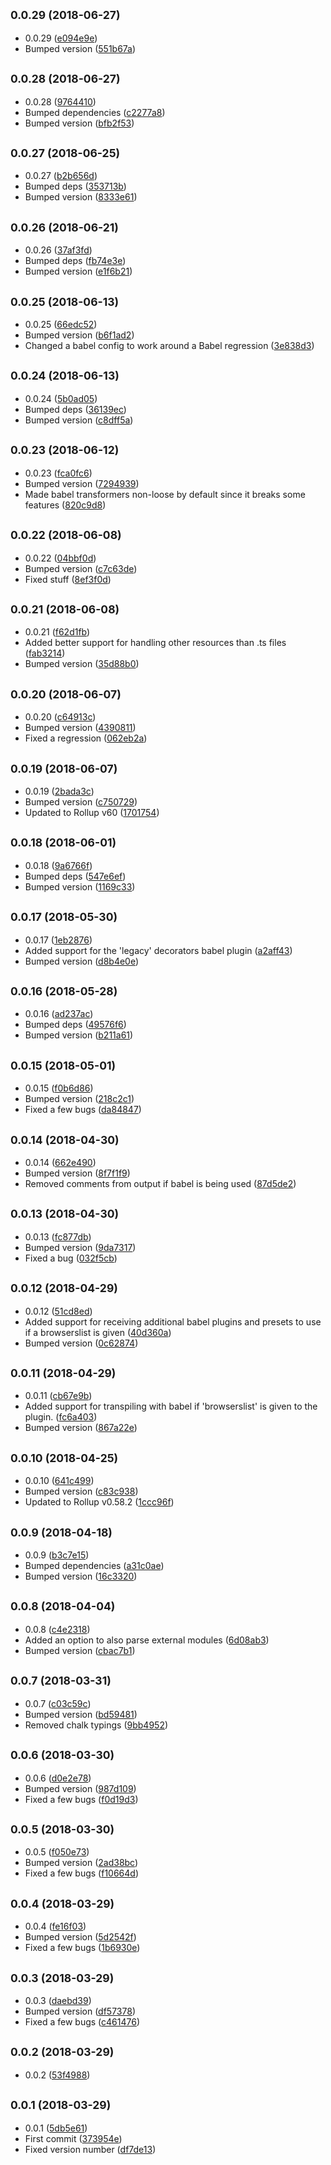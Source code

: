 ## <small>0.0.29 (2018-06-27)</small>

* 0.0.29 ([e094e9e](https://github.com/wessberg/rollup-plugin-ts/commit/e094e9e))
* Bumped version ([551b67a](https://github.com/wessberg/rollup-plugin-ts/commit/551b67a))



## <small>0.0.28 (2018-06-27)</small>

* 0.0.28 ([9764410](https://github.com/wessberg/rollup-plugin-ts/commit/9764410))
* Bumped dependencies ([c2277a8](https://github.com/wessberg/rollup-plugin-ts/commit/c2277a8))
* Bumped version ([bfb2f53](https://github.com/wessberg/rollup-plugin-ts/commit/bfb2f53))



## <small>0.0.27 (2018-06-25)</small>

* 0.0.27 ([b2b656d](https://github.com/wessberg/rollup-plugin-ts/commit/b2b656d))
* Bumped deps ([353713b](https://github.com/wessberg/rollup-plugin-ts/commit/353713b))
* Bumped version ([8333e61](https://github.com/wessberg/rollup-plugin-ts/commit/8333e61))



## <small>0.0.26 (2018-06-21)</small>

* 0.0.26 ([37af3fd](https://github.com/wessberg/rollup-plugin-ts/commit/37af3fd))
* Bumped deps ([fb74e3e](https://github.com/wessberg/rollup-plugin-ts/commit/fb74e3e))
* Bumped version ([e1f6b21](https://github.com/wessberg/rollup-plugin-ts/commit/e1f6b21))



## <small>0.0.25 (2018-06-13)</small>

* 0.0.25 ([66edc52](https://github.com/wessberg/rollup-plugin-ts/commit/66edc52))
* Bumped version ([b6f1ad2](https://github.com/wessberg/rollup-plugin-ts/commit/b6f1ad2))
* Changed a babel config to work around a Babel regression ([3e838d3](https://github.com/wessberg/rollup-plugin-ts/commit/3e838d3))



## <small>0.0.24 (2018-06-13)</small>

* 0.0.24 ([5b0ad05](https://github.com/wessberg/rollup-plugin-ts/commit/5b0ad05))
* Bumped deps ([36139ec](https://github.com/wessberg/rollup-plugin-ts/commit/36139ec))
* Bumped version ([c8dff5a](https://github.com/wessberg/rollup-plugin-ts/commit/c8dff5a))



## <small>0.0.23 (2018-06-12)</small>

* 0.0.23 ([fca0fc6](https://github.com/wessberg/rollup-plugin-ts/commit/fca0fc6))
* Bumped version ([7294939](https://github.com/wessberg/rollup-plugin-ts/commit/7294939))
* Made babel transformers non-loose by default since it breaks some features ([820c9d8](https://github.com/wessberg/rollup-plugin-ts/commit/820c9d8))



## <small>0.0.22 (2018-06-08)</small>

* 0.0.22 ([04bbf0d](https://github.com/wessberg/rollup-plugin-ts/commit/04bbf0d))
* Bumped version ([c7c63de](https://github.com/wessberg/rollup-plugin-ts/commit/c7c63de))
* Fixed stuff ([8ef3f0d](https://github.com/wessberg/rollup-plugin-ts/commit/8ef3f0d))



## <small>0.0.21 (2018-06-08)</small>

* 0.0.21 ([f62d1fb](https://github.com/wessberg/rollup-plugin-ts/commit/f62d1fb))
* Added better support for handling other resources than .ts files ([fab3214](https://github.com/wessberg/rollup-plugin-ts/commit/fab3214))
* Bumped version ([35d88b0](https://github.com/wessberg/rollup-plugin-ts/commit/35d88b0))



## <small>0.0.20 (2018-06-07)</small>

* 0.0.20 ([c64913c](https://github.com/wessberg/rollup-plugin-ts/commit/c64913c))
* Bumped version ([4390811](https://github.com/wessberg/rollup-plugin-ts/commit/4390811))
* Fixed a regression ([062eb2a](https://github.com/wessberg/rollup-plugin-ts/commit/062eb2a))



## <small>0.0.19 (2018-06-07)</small>

* 0.0.19 ([2bada3c](https://github.com/wessberg/rollup-plugin-ts/commit/2bada3c))
* Bumped version ([c750729](https://github.com/wessberg/rollup-plugin-ts/commit/c750729))
* Updated to Rollup v60 ([1701754](https://github.com/wessberg/rollup-plugin-ts/commit/1701754))



## <small>0.0.18 (2018-06-01)</small>

* 0.0.18 ([9a6766f](https://github.com/wessberg/rollup-plugin-ts/commit/9a6766f))
* Bumped deps ([547e6ef](https://github.com/wessberg/rollup-plugin-ts/commit/547e6ef))
* Bumped version ([1169c33](https://github.com/wessberg/rollup-plugin-ts/commit/1169c33))



## <small>0.0.17 (2018-05-30)</small>

* 0.0.17 ([1eb2876](https://github.com/wessberg/rollup-plugin-ts/commit/1eb2876))
* Added support for the 'legacy' decorators babel plugin ([a2aff43](https://github.com/wessberg/rollup-plugin-ts/commit/a2aff43))
* Bumped version ([d8b4e0e](https://github.com/wessberg/rollup-plugin-ts/commit/d8b4e0e))



## <small>0.0.16 (2018-05-28)</small>

* 0.0.16 ([ad237ac](https://github.com/wessberg/rollup-plugin-ts/commit/ad237ac))
* Bumped deps ([49576f6](https://github.com/wessberg/rollup-plugin-ts/commit/49576f6))
* Bumped version ([b211a61](https://github.com/wessberg/rollup-plugin-ts/commit/b211a61))



## <small>0.0.15 (2018-05-01)</small>

* 0.0.15 ([f0b6d86](https://github.com/wessberg/rollup-plugin-ts/commit/f0b6d86))
* Bumped version ([218c2c1](https://github.com/wessberg/rollup-plugin-ts/commit/218c2c1))
* Fixed a few bugs ([da84847](https://github.com/wessberg/rollup-plugin-ts/commit/da84847))



## <small>0.0.14 (2018-04-30)</small>

* 0.0.14 ([662e490](https://github.com/wessberg/rollup-plugin-ts/commit/662e490))
* Bumped version ([8f7f1f9](https://github.com/wessberg/rollup-plugin-ts/commit/8f7f1f9))
* Removed comments from output if babel is being used ([87d5de2](https://github.com/wessberg/rollup-plugin-ts/commit/87d5de2))



## <small>0.0.13 (2018-04-30)</small>

* 0.0.13 ([fc877db](https://github.com/wessberg/rollup-plugin-ts/commit/fc877db))
* Bumped version ([9da7317](https://github.com/wessberg/rollup-plugin-ts/commit/9da7317))
* Fixed a bug ([032f5cb](https://github.com/wessberg/rollup-plugin-ts/commit/032f5cb))



## <small>0.0.12 (2018-04-29)</small>

* 0.0.12 ([51cd8ed](https://github.com/wessberg/rollup-plugin-ts/commit/51cd8ed))
* Added support for receiving additional babel plugins and presets to use if a browserslist is given ([40d360a](https://github.com/wessberg/rollup-plugin-ts/commit/40d360a))
* Bumped version ([0c62874](https://github.com/wessberg/rollup-plugin-ts/commit/0c62874))



## <small>0.0.11 (2018-04-29)</small>

* 0.0.11 ([cb67e9b](https://github.com/wessberg/rollup-plugin-ts/commit/cb67e9b))
* Added support for transpiling with babel if 'browserslist' is given to the plugin. ([fc6a403](https://github.com/wessberg/rollup-plugin-ts/commit/fc6a403))
* Bumped version ([867a22e](https://github.com/wessberg/rollup-plugin-ts/commit/867a22e))



## <small>0.0.10 (2018-04-25)</small>

* 0.0.10 ([641c499](https://github.com/wessberg/rollup-plugin-ts/commit/641c499))
* Bumped version ([c83c938](https://github.com/wessberg/rollup-plugin-ts/commit/c83c938))
* Updated to Rollup v0.58.2 ([1ccc96f](https://github.com/wessberg/rollup-plugin-ts/commit/1ccc96f))



## <small>0.0.9 (2018-04-18)</small>

* 0.0.9 ([b3c7e15](https://github.com/wessberg/rollup-plugin-ts/commit/b3c7e15))
* Bumped dependencies ([a31c0ae](https://github.com/wessberg/rollup-plugin-ts/commit/a31c0ae))
* Bumped version ([16c3320](https://github.com/wessberg/rollup-plugin-ts/commit/16c3320))



## <small>0.0.8 (2018-04-04)</small>

* 0.0.8 ([c4e2318](https://github.com/wessberg/rollup-plugin-ts/commit/c4e2318))
* Added an option to also parse external modules ([6d08ab3](https://github.com/wessberg/rollup-plugin-ts/commit/6d08ab3))
* Bumped version ([cbac7b1](https://github.com/wessberg/rollup-plugin-ts/commit/cbac7b1))



## <small>0.0.7 (2018-03-31)</small>

* 0.0.7 ([c03c59c](https://github.com/wessberg/rollup-plugin-ts/commit/c03c59c))
* Bumped version ([bd59481](https://github.com/wessberg/rollup-plugin-ts/commit/bd59481))
* Removed chalk typings ([9bb4952](https://github.com/wessberg/rollup-plugin-ts/commit/9bb4952))



## <small>0.0.6 (2018-03-30)</small>

* 0.0.6 ([d0e2e78](https://github.com/wessberg/rollup-plugin-ts/commit/d0e2e78))
* Bumped version ([987d109](https://github.com/wessberg/rollup-plugin-ts/commit/987d109))
* Fixed a few bugs ([f0d19d3](https://github.com/wessberg/rollup-plugin-ts/commit/f0d19d3))



## <small>0.0.5 (2018-03-30)</small>

* 0.0.5 ([f050e73](https://github.com/wessberg/rollup-plugin-ts/commit/f050e73))
* Bumped version ([2ad38bc](https://github.com/wessberg/rollup-plugin-ts/commit/2ad38bc))
* Fixed a few bugs ([f10664d](https://github.com/wessberg/rollup-plugin-ts/commit/f10664d))



## <small>0.0.4 (2018-03-29)</small>

* 0.0.4 ([fe16f03](https://github.com/wessberg/rollup-plugin-ts/commit/fe16f03))
* Bumped version ([5d2542f](https://github.com/wessberg/rollup-plugin-ts/commit/5d2542f))
* Fixed a few bugs ([1b6930e](https://github.com/wessberg/rollup-plugin-ts/commit/1b6930e))



## <small>0.0.3 (2018-03-29)</small>

* 0.0.3 ([daebd39](https://github.com/wessberg/rollup-plugin-ts/commit/daebd39))
* Bumped version ([df57378](https://github.com/wessberg/rollup-plugin-ts/commit/df57378))
* Fixed a few bugs ([c461476](https://github.com/wessberg/rollup-plugin-ts/commit/c461476))



## <small>0.0.2 (2018-03-29)</small>

* 0.0.2 ([53f4988](https://github.com/wessberg/rollup-plugin-ts/commit/53f4988))



## <small>0.0.1 (2018-03-29)</small>

* 0.0.1 ([5db5e61](https://github.com/wessberg/rollup-plugin-ts/commit/5db5e61))
* First commit ([373954e](https://github.com/wessberg/rollup-plugin-ts/commit/373954e))
* Fixed version number ([df7de13](https://github.com/wessberg/rollup-plugin-ts/commit/df7de13))



